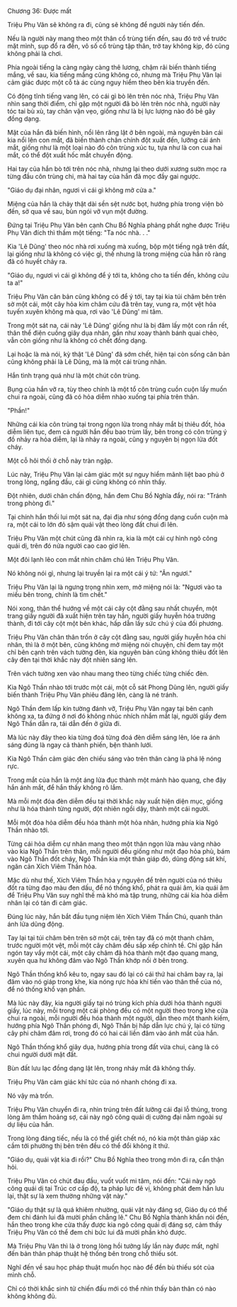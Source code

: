 




Chương 36: Được mất


Triệu Phụ Vân sẽ không ra đi, cũng sẽ không để người này tiến đến.

Nếu là người này mang theo một thân cổ trùng tiến đến, sau đó trở về trước mặt mình, sụp đổ ra đến, vô số cổ trùng tập thân, trở tay không kịp, đó cũng không phải là chơi.

Phía ngoài tiếng la càng ngày càng thê lương, chậm rãi biến thành tiếng mắng, về sau, kia tiếng mắng cũng không có, nhưng mà Triệu Phụ Vân lại cảm giác được một cỗ tà ác cùng nguy hiểm theo bên kia truyền đến.

Có động tĩnh tiếng vang lên, có cái gì bò lên trên nóc nhà, Triệu Phụ Vân nhìn sang thời điểm, chỉ gặp một người đã bò lên trên nóc nhà, người này tóc tai bù xù, tay chân vặn vẹo, giống như là bị lực lượng nào đó bẻ gãy đồng dạng.

Mặt của hắn đã biến hình, nổi lên răng lật ở bên ngoài, mà nguyên bản cái kia nổi lên con mắt, đã biến thành chân chính đột xuất đến, lưỡng cái ánh mắt, giống như là một loại nào đó côn trùng xúc tu, tựa như là con cua hai mắt, có thể đột xuất hốc mắt chuyển động.

Hai tay của hắn bò tới trên nóc nhà, nhưng lại theo dưới xương sườn mọc ra từng đầu côn trùng chi, mà hai tay của hắn đã mọc đầy gai ngược.

"Giáo dụ đại nhân, ngươi vì cái gì không mở cửa a."

Miệng của hắn là chảy thật dài sền sệt nước bọt, hướng phía trong viện bò đến, sở qua về sau, bùn ngói vỡ vụn một đường.

Đứng tại Triệu Phụ Vân bên cạnh Chu Bồ Nghĩa phảng phất nghe được Triệu Phụ Vân đích thì thầm một tiếng: "Ta nóc nhà. . ."

Kia 'Lê Dũng' theo nóc nhà rơi xuống mà xuống, bộp một tiếng ngã trên đất, lại giống như là không có việc gì, thế nhưng là trong miệng của hắn rõ ràng đã có huyết chảy ra.

"Giáo dụ, ngươi vì cái gì không để ý tới ta, không cho ta tiến đến, không cứu ta a!"

Triệu Phụ Vân căn bản cũng không có để ý tới, tay tại kia túi châm bên trên sờ một cái, một cây hỏa kim châm cứu đã trên tay, vung ra, một vệt hỏa tuyến xuyên không mà qua, rơi vào 'Lê Dũng' mi tâm.

Trong một sát na, cái này 'Lê Dũng' giống như là bị đâm lấy một con rắn rết, thân thể điên cuồng giãy dụa nhân, gần như xoay thành bánh quai chèo, vẫn còn giống như là không có chết đồng dạng.

Lại hoặc là mà nói, kỳ thật 'Lê Dũng' đã sớm chết, hiện tại còn sống căn bản cũng không phải là Lê Dũng, mà là một cái trùng nhân.

Hắn tình trạng quá như là một chút côn trùng.

Bụng của hắn vỡ ra, tùy theo chính là một tổ côn trùng cuồn cuộn lấy muốn chui ra ngoài, cũng đã có hỏa diễm nhào xuống tại phía trên thân.

"Phần!"

Những cái kia côn trùng tại trong ngọn lửa trong nháy mắt bị thiêu đốt, hỏa diễm liên tục, đem cả người hắn đều bao trùm lấy, bên trong có côn trùng ý đồ nhảy ra hỏa diễm, lại là nhảy ra ngoài, cũng y nguyên bị ngọn lửa đốt cháy.

Một cỗ hôi thối ở chỗ này tràn ngập.

Lúc này, Triệu Phụ Vân lại cảm giác một sự nguy hiểm mãnh liệt bao phủ ở trong lòng, ngẩng đầu, cái gì cũng không có nhìn thấy.

Đột nhiên, dưới chân chấn động, hắn đem Chu Bồ Nghĩa đẩy, nói ra: "Tránh trong phòng đi."

Tại chính hắn thối lui một sát na, đại địa như sóng đồng dạng cuồn cuộn mà ra, một cái to lớn đỏ sậm quái vật theo lòng đất chui đi lên.

Triệu Phụ Vân một chút cũng đã nhìn ra, kia là một cái cự hình ngô công quái dị, trên đó nửa người cao cao giơ lên.

Một đôi lạnh lẽo con mắt nhìn chăm chú lên Triệu Phụ Vân.

Nó không nói gì, nhưng lại truyền lại ra một cái ý tứ: "Ăn ngươi."

Triệu Phụ Vân lại là ngưng trọng nhìn xem, mở miệng nói là: "Ngươi vào ta miếu bên trong, chính là tìm chết."

Nói xong, thân thể hướng về một cái cây cột đằng sau nhất chuyển, một trang giấy người đã xuất hiện trên tay hắn, người giấy huyễn hóa trưởng thành, đi tới cây cột một bên khác, hấp dẫn lấy sức chú ý của đối phương.

Triệu Phụ Vân chân thân trốn ở cây cột đằng sau, người giấy huyễn hóa chi nhân, thì là ở một bên, cũng không mở miệng nói chuyện, chỉ đem tay một chỉ bên cạnh trên vách tường đèn, kia nguyên bản cũng không thiêu đốt lên cây đèn tại thời khắc này đột nhiên sáng lên.

Trên vách tường xen vào nhau mang theo từng chiếc từng chiếc đèn.

Kia Ngô Thần nhào tới trước một cái, một cỗ sát Phong Dũng lên, người giấy biến thành Triệu Phụ Vân phiêu đãng lên, càng là né tránh.

Ngô Thần đem lấp kín tường đánh vỡ, Triệu Phụ Vân ngay tại bên cạnh không xa, ta đứng ở nơi đó không nhúc nhích nhắm mắt lại, người giấy đem Ngô Thần dẫn ra, tái dẫn đến ở giữa đi.

Mà lúc này đây theo kia từng đoá từng đoá đèn diễm sáng lên, lóe ra ánh sáng đúng là ngay cả thành phiến, bện thành lưới.

Kia Ngô Thần cảm giác đèn chiếu sáng vào trên thân càng là phá lệ nóng rực.

Trong mắt của hắn là một áng lửa đục thành một mảnh hào quang, che đậy hắn ánh mắt, để hắn thấy không rõ lắm.

Mà mỗi một đóa đèn diễm đều tại thời khắc này xuất hiện diện mục, giống như là hóa thành từng người, đột nhiên ngồi dậy, thành một cái người.

Mỗi một đóa hỏa diễm đều hóa thành một hỏa nhân, hướng phía kia Ngô Thần nhào tới.

Từng cái hỏa diễm cự nhân mang theo một thân ngọn lửa màu vàng nhào vào kia Ngô Thần trên thân, mỗi người đều giống như một đạo hỏa phù, bám vào Ngô Thần đốt cháy, Ngô Thần kia một thân giáp đỏ, dũng động sát khí, ngăn cản Xích Viêm Thần hỏa.

Mặc dù như thế, Xích Viêm Thần hỏa y nguyên để trên người của nó thiêu đốt ra từng đạo màu đen dấu, để nó thống khổ, phát ra quái âm, kia quái âm để Triệu Phụ Vân suy nghĩ thế mà khó mà tập trung, những cái kia hỏa diễm nhân lại có tán đi cảm giác.

Đúng lúc này, hắn bắt đầu tụng niệm lên Xích Viêm Thần Chú, quanh thân ánh lửa dũng động.

Tay lại tại túi châm bên trên sờ một cái, trên tay đã có một thanh châm, trước người một vệt, mỗi một cây châm đều sắp xếp chỉnh tề. Chỉ gặp hắn ngón tay vẩy một cái, một cây châm đã hóa thành một đạo quang mang, xuyên qua hư không đâm vào Ngô Thần khớp nối ở bên trong.

Ngô Thần thống khổ kêu to, ngay sau đó lại có cái thứ hai châm bay ra, lại đâm vào nó giáp trong khe, kia nóng rực hỏa khí tiến vào thân thể của nó, để nó thống khổ vạn phần.

Mà lúc này đây, kia người giấy tại nó trùng kích phía dưới hóa thành người giấy, lúc này, mỗi trong một cái phòng đều có một người theo trong khe cửa chui ra ngoài, mỗi người đều hóa thành một người, dẫn theo một thanh kiếm, hướng phía Ngô Thần phóng đi, Ngô Thần bị hấp dẫn lực chú ý, lại có từng cây phi châm đâm rơi, trong đó có hai cái liền đâm vào ánh mắt của hắn.

Ngô Thần thống khổ giãy dụa, hướng phía trong đất vừa chui, càng là có chui người dưới mặt đất.

Bùn đất lưu lạc đồng dạng lật lên, trong nháy mắt đã không thấy.

Triệu Phụ Vân cảm giác khí tức của nó nhanh chóng đi xa.

Nó vậy mà trốn.

Triệu Phụ Vân chuyển đi ra, nhìn trúng trên đất lưỡng cái đại lỗ thủng, trong lòng âm thầm hoảng sợ, cái này ngô công quái dị cường đại nằm ngoài sự dự liệu của hắn.

Trong lòng đáng tiếc, nếu là có thể giết chết nó, nó kia một thân giáp xác cầm tới phường thị bên trên đều có thể đổi không ít thứ.

"Giáo dụ, quái vật kia đi rồi?" Chu Bồ Nghĩa theo trong môn đi ra, cẩn thận hỏi.

Triệu Phụ Vân có chút đau đầu, vuốt vuốt mi tâm, nói đến: "Cái này ngô công quái dị tại Trúc cơ cấp độ, ta pháp lực đê vị, không phát đem hắn lưu lại, thật sự là xem thường những vật này."

"Giáo dụ thật sự là quá khiêm nhường, quái vật này đáng sợ, Giáo dụ có thể đem chi đánh lui đã mười phần chẳng lẽ." Chu Bồ Nghĩa thành khẩn nói đến, hắn theo trong khe cửa thấy được kia ngô công quái dị đáng sợ, cảm thấy Triệu Phụ Vân có thể đem chi bức lui đã mười phần khó được.

Mà Triệu Phụ Vân thì là ở trong lòng hồi tưởng lấy lần này được mất, nghĩ đến bản thân pháp thuật hệ thống bên trong chỗ thiếu sót.

Nghĩ đến về sau học pháp thuật muốn học nào để đền bù thiếu sót của mình chỗ.

Chỉ có thời khắc sinh tử chiến đấu mới có thể nhìn thấy bản thân có nào không không đủ.




